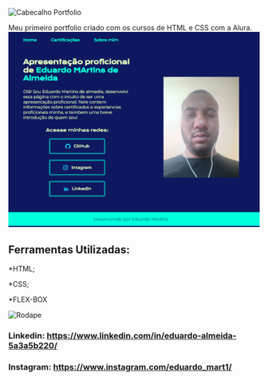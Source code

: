![Cabecalho Portfolio](https://user-images.githubusercontent.com/129783126/232950227-4b77a68a-1bc3-4b6d-895e-57b59362a4cc.png)

Meu primeiro portfolio criado com os cursos de HTML e CSS com a Alura.
![image](https://github.com/IIIEDUARDOMA/portfolio/blob/main/pagina_inicial.png)
## Ferramentas Utilizadas:

*HTML;

*CSS;

*FLEX-BOX

![Rodape](https://user-images.githubusercontent.com/129783126/233211709-f74df33c-7d3a-4b09-a6f2-20f130623582.png)


### Linkedin: https://www.linkedin.com/in/eduardo-almeida-5a3a5b220/
### Instagram: https://www.instagram.com/eduardo_mart1/
